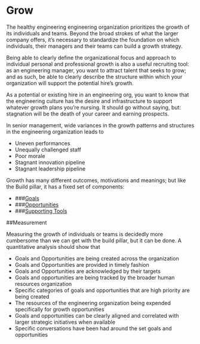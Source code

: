 # Grow
The healthy engineering engineering organization prioritizes the growth of its individuals and teams. Beyond the broad strokes of what the larger company offers, it’s necessary to standardize the foundation on which individuals, their managers and their teams can build a growth strategy. 

Being able to clearly define the organizational focus and approach to individual personal and professional growth is also a useful recruiting tool: as an engineering manager, you want to attract talent that seeks to grow; and as such, be able to clearly describe the structure within which your organization will support the potential hire’s growth. 

As a potential or existing hire in an engineering org, you want to know that the engineering culture has the desire and infrastructure to support whatever growth plans you’re nursing. It should go without saying, but: stagnation will be the death of your career and earning prospects. 

In senior management, wide variances in the growth patterns and structures in the engineering organization leads to 

- Uneven performances
- Unequally challenged staff
- Poor morale
- Stagnant innovation pipeline
- Stagnant leadership pipeline

Growth has many different outcomes, motivations and meanings; but like the Build pillar, it has a fixed set of components:

- ###[Goals](goals.md)
- ###[Opportunities](opportunities.md)
- ###[Supporting Tools](grow-tools.md)

##Measurement

Measuring the growth of individuals or teams is decidedly more cumbersome than we can get with the build pillar, but it can be done. A quantitative analysis should show that 

- Goals and Opportunities are being created across the organization
- Goals and Opportunities are provided in timely fashion
- Goals and Opportunities are acknowledged by their targets
- Goals and opportunities are being tracked by the broader human resources organization
- Specific categories of goals and opportunities that are high priority are being created 
- The resources of the engineering organization being expended specifically for growth opportunities
- Goals and opportunities can be clearly aligned and correlated with larger strategic initiatives when available
- Specific conversations have been had around the set goals and opportunities

